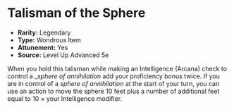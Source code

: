# Talisman of the Sphere

- **Rarity:** Legendary
- **Type:** Wondrous Item
- **Attunement:** Yes
- **Source:** Level Up Advanced 5e

When you hold this talisman while making an Intelligence (Arcana) check to control a __sphere of annihilation_ add your proficiency bonus twice. If you are in control of a _sphere of annihilation_ at the start of your turn, you can use an action to move the sphere 10 feet plus a number of additional feet equal to 10 × your Intelligence modifier.
